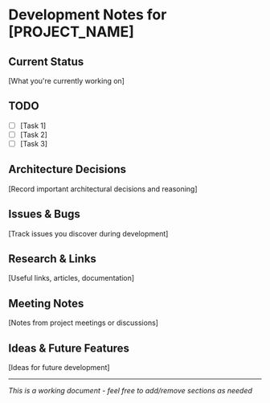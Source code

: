 # Development Notes for [PROJECT_NAME]

## Current Status
[What you're currently working on]

## TODO
- [ ] [Task 1]
- [ ] [Task 2]
- [ ] [Task 3]

## Architecture Decisions
[Record important architectural decisions and reasoning]

## Issues & Bugs
[Track issues you discover during development]

## Research & Links
[Useful links, articles, documentation]

## Meeting Notes
[Notes from project meetings or discussions]

## Ideas & Future Features
[Ideas for future development]

---
*This is a working document - feel free to add/remove sections as needed*
